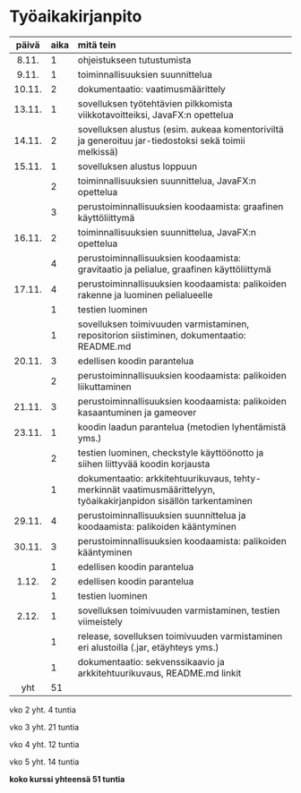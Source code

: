 # Työaikakirjanpito

| päivä  | aika | mitä tein |
| :-----:|:-----|:-----|
| 8.11.  | 1    | ohjeistukseen tutustumista |
| 9.11.  | 1    | toiminnallisuuksien suunnittelua |
| 10.11. | 2    | dokumentaatio: vaatimusmäärittely |
| 13.11. | 1    | sovelluksen työtehtävien pilkkomista viikkotavoitteiksi, JavaFX:n opettelua |
| 14.11. | 2    | sovelluksen alustus (esim. aukeaa komentoriviltä ja generoituu jar-tiedostoksi sekä toimii melkissä) |
| 15.11. | 1    | sovelluksen alustus loppuun |
|        | 2    | toiminnallisuuksien suunnittelua, JavaFX:n opettelua |
|        | 3    | perustoiminnallisuuksien koodaamista: graafinen käyttöliittymä |
| 16.11. | 2    | toiminnallisuuksien suunnittelua, JavaFX:n opettelua |
|        | 4    | perustoiminnallisuuksien koodaamista: gravitaatio ja pelialue, graafinen käyttöliittymä |
| 17.11. | 4    | perustoiminnallisuuksien koodaamista: palikoiden rakenne ja luominen pelialueelle |
|        | 1    | testien luominen |
|        | 1    | sovelluksen toimivuuden varmistaminen, repositorion siistiminen, dokumentaatio: README.md |
| 20.11. | 3    | edellisen koodin parantelua |
|        | 2    | perustoiminnallisuuksien koodaamista: palikoiden liikuttaminen |
| 21.11. | 3    | perustoiminnallisuuksien koodaamista: palikoiden kasaantuminen ja gameover |
| 23.11. | 1    | koodin laadun parantelua (metodien lyhentämistä yms.) |
|        | 2    | testien luominen, checkstyle käyttöönotto ja siihen liittyvää koodin korjausta |
|        | 1    | dokumentaatio: arkkitehtuurikuvaus, tehty-merkinnät vaatimusmäärittelyyn, työaikakirjanpidon sisällön tarkentaminen |
| 29.11. | 4    | perustoiminnallisuuksien suunnittelua ja koodaamista: palikoiden kääntyminen |
| 30.11. | 3    | perustoiminnallisuuksien koodaamista: palikoiden kääntyminen |
|        | 1    | edellisen koodin parantelua |
| 1.12.  | 2    | edellisen koodin parantelua |
|        | 1    | testien luominen |
| 2.12.  | 1    | sovelluksen toimivuuden varmistaminen, testien viimeistely |
|        | 1    | release, sovelluksen toimivuuden varmistaminen eri alustoilla (.jar, etäyhteys yms.) |
|        | 1    | dokumentaatio: sekvenssikaavio ja arkkitehtuurikuvaus, README.md linkit |
| yht    | 51   | |


vko 2 yht. 4 tuntia

vko 3 yht. 21 tuntia

vko 4 yht. 12 tuntia

vko 5 yht. 14 tuntia

**koko kurssi yhteensä 51 tuntia**


